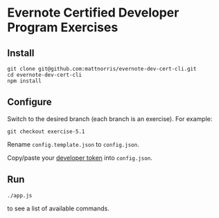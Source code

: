 # Evernote Certified Developer Program Exercises

## Install

    git clone git@github.com:mattnorris/evernote-dev-cert-cli.git
    cd evernote-dev-cert-cli
    npm install

## Configure
Switch to the desired branch (each branch is an exercise). For example:

    git checkout exercise-5.1

Rename `config.template.json` to `config.json`.

Copy/paste your  [developer token](https://sandbox.evernote.com/api/DeveloperToken.action) into `config.json`.

## Run

    ./app.js

to see a list of available commands.
